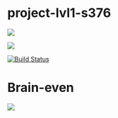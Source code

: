 # project-lvl1-s376

<a href="https://codeclimate.com/github/codeclimate/codeclimate/maintainability"><img src="https://api.codeclimate.com/v1/badges/a99a88d28ad37a79dbf6/maintainability" /></a>

<a href="https://codeclimate.com/github/codeclimate/codeclimate/test_coverage"><img src="https://api.codeclimate.com/v1/badges/a99a88d28ad37a79dbf6/test_coverage" /></a>

[![Build Status](https://travis-ci.org/georg3103/project-lvl1-s376.svg?branch=master)](https://travis-ci.org/georg3103/project-lvl1-s376)

# Brain-even
<a href="https://asciinema.org/a/dkn71XAVdPWMWgVlZGdYBvglm" target="_blank"><img src="https://asciinema.org/a/dkn71XAVdPWMWgVlZGdYBvglm.svg" /></a>
